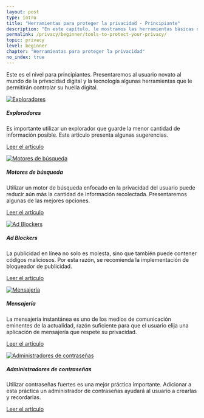 ```yaml
---
layout: post
type: intro
title: "Herramientas para proteger la privacidad - Principiante"
description: "En este capítulo, le mostramos las herramientas básicas necesarias para mejorar su privacidad en línea."
permalink: /privacy/beginner/tools-to-protect-your-privacy/
topic: privacy
level: beginner
chapter: "Herramientas para proteger la privacidad"
no_index: true
---
```


Este es el nivel para principiantes. Presentaremos al usuario novato al mundo de la privacidad digital y la tecnología algunas herramientas que le permitirán controlar su huella digital.

<div class="row mt-5">
    <div class="col-md-3">
        <a href="https://academy.horizen.io/privacy/advanced/where-your-privacy-is-compromised/">
            <img src="/assets/post_files/privacy/beginner/tools-to-protect-your-privacy/browser.svg" alt="Exploradores" />
        </a>
    </div>
    <div class="col-md-9">
        <h5 class="intro-article-title">Exploradores</h5>
        <p class="mb-1">
            Es importante utilizar un explorador que guarde la menor cantidad de información posible. Este artículo presenta algunas sugerencias.
        </p>
        <p class="mb-0">
            <a class="font-weight-bold" href="https://academy.horizen.io/privacy/advanced/where-your-privacy-is-compromised/">Leer el artículo</a>
        </p>
    </div>
</div>

<div class="row mt-5">
    <div class="col-md-3">
        <a href="{{ site.baseurl }}{% post_url /privacy/beginner/2023-04-03-search-engine %}">
            <img src="/assets/post_files/privacy/beginner/tools-to-protect-your-privacy/search_engine.svg" alt="Motores de búsqueda" />
        </a>
    </div>
    <div class="col-md-9">
        <h5 class="intro-article-title">Motores de búsqueda</h5>
        <p class="mb-1">
            Utilizar un motor de búsqueda enfocado en la privacidad del usuario puede reducir aún más la cantidad de información recolectada. Presentaremos algunas de las mejores opciones.
        </p>
        <p class="mb-0">
            <a class="font-weight-bold" href="{{ site.baseurl }}{% post_url /privacy/beginner/2023-04-03-search-engine %}">Leer el artículo</a>
        </p>
    </div>
</div>

<div class="row mt-5">
    <div class="col-md-3">
        <a href="{{ site.baseurl }}{% post_url /privacy/beginner/2023-04-04-ad-blocker %}">
            <img src="/assets/post_files/privacy/beginner/tools-to-protect-your-privacy/ad_block.svg" alt="Ad Blockers" />
        </a>
    </div>
    <div class="col-md-9">
        <h5 class="intro-article-title">Ad Blockers</h5>
        <p class="mb-1">
            La publicidad en línea no solo es molesta, sino que también puede contener códigos maliciosos. Por esta razón, se recomienda la implementación de bloqueador de publicidad.
        </p>
        <p class="mb-0">
            <a class="font-weight-bold" href="{{ site.baseurl }}{% post_url /privacy/beginner/2023-04-04-ad-blocker %}">Leer el artículo</a>
        </p>
    </div>
</div>

<div class="row mt-5">
    <div class="col-md-3">
        <a href="{{ site.baseurl }}{% post_url /privacy/beginner/2023-04-05-messaging %}">
            <img src="/assets/post_files/privacy/beginner/tools-to-protect-your-privacy/messaging.svg" alt="Mensajería" />
        </a>
    </div>
    <div class="col-md-9">
        <h5 class="intro-article-title">Mensajería</h5>
        <p class="mb-1">
            La mensajería instantánea es uno de los medios de comunicación eminentes de la actualidad, razón suficiente para que el usuario elija una aplicación de mensajería que respete su privacidad.
        </p>
        <p class="mb-0">
            <a class="font-weight-bold" href="{{ site.baseurl }}{% post_url /privacy/beginner/2023-04-05-messaging %}">Leer el artículo</a>
        </p>
    </div>
</div>

<div class="row mt-5">
    <div class="col-md-3">
        <a href="{{ site.baseurl }}{% post_url /privacy/beginner/2023-04-06-password-manager %}">
            <img src="/assets/post_files/privacy/beginner/tools-to-protect-your-privacy/password_manager.svg" alt="Administradores de contraseñas" />
        </a>
    </div>
    <div class="col-md-9">
        <h5 class="intro-article-title">Administradores de contraseñas</h5>
        <p class="mb-1">
            Utilizar contraseñas fuertes es una mejor práctica importante. Adicionar a esta práctica un administrador de contraseñas ayudará al usuario a crearlas y recordarlas.
        </p>
        <p class="mb-0">
            <a class="font-weight-bold" href="{{ site.baseurl }}{% post_url /privacy/beginner/2023-04-06-password-manager %}">Leer el artículo</a>
        </p>
    </div>
</div>

